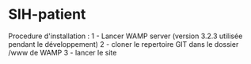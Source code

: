 # SIH-patient

Procedure d'installation : 
  1 - Lancer WAMP server (version 3.2.3 utilisée pendant le développement)
  2 - cloner le repertoire GIT dans le dossier /www de WAMP
  3 - lancer le site
